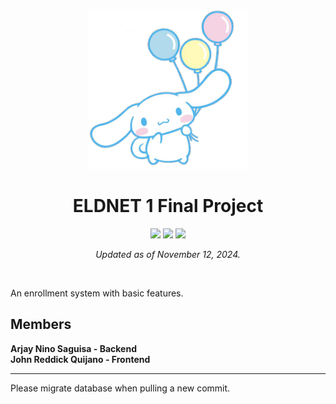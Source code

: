 <p align="center">
  <img src="assets/cinnamoroll.png" alt="Cinnamoroll">
</p>

<h1 align="center"> ELDNET 1 Final Project </h1>
<!-- Badges -->
  <p align="center">
    <img src="https://img.shields.io/badge/.NET-512BD4?style=for-the-badge&logo=dotnet&logoColor=fff" />
    <img src="https://img.shields.io/badge/Bootstrap-7952B3?style=for-the-badge&logo=bootstrap&logoColor=fff" />
    <img src="https://custom-icon-badges.demolab.com/badge/Microsoft%20SQL%20Server-CC2927?style=for-the-badge&logo=mssqlserver-white&logoColor=white" />
  </p>

<p align="center"><i >Updated as of November 12, 2024.</i></p><br>


An enrollment system with basic features.

## Members
**Arjay Nino Saguisa - Backend**<br>
**John Reddick Quijano - Frontend**

<hr>

Please migrate database when pulling a new commit.
